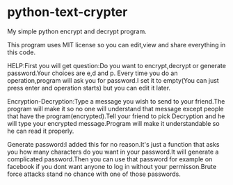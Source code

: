 # python-text-crypter
My simple python encrypt and decrypt program.

This program uses MIT license so you can edit,view and share everything in this code.

HELP:First you will get question:Do you want to encrypt,decrypt or generate password.Your choices are e,d and p.
Every time you do an operation,program will ask you for password.I set it to empty(You can just press enter and operation starts) but you can edit it later.

Encryption-Decryption:Type a message you wish to send to your friend.The program will make it so no one will understand that message except people that have the program(encrypted).Tell your friend to pick Decryption and he will type your encrypted message.Program will make it understandable so he can read it properly.

Generate password:I added this for no reason.It's just a function that asks you how many characters do you want in your password.It will generate a complicated password.Then you can use that password for example on facebook if you dont want anyone to log in without your permisson.Brute force attacks stand no chance with one of those passwords.
